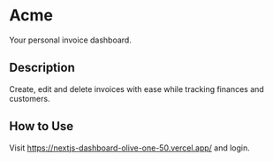
# Acme

Your personal invoice dashboard.
## Description

Create, edit and delete invoices with ease while tracking finances and customers.
## How to Use

Visit https://nextjs-dashboard-olive-one-50.vercel.app/ and login.
